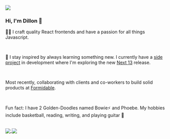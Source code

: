 ![](https://komarev.com/ghpvc/?username=dilmodev)

### Hi, I'm Dillon 👋

👨‍🎨 I craft quality React frontends and have a passion for all things Javascript. 

<br />

🌱 I stay inspired by always learning something new. I currently have a <a href="https://github.com/dillonemorris/mybooks">side project</a> in development where I'm exploring the new <a href="https://nextjs.org/blog/next-13">Next 13</a> release. 

<br />

Most recently, collaborating with clients and co-workers to build solid products at <a href="https://formidable.com/">Formidable</a>. 

<br />

Fun fact: I have 2 Golden-Doodles named Bowie⚡️ and Phoebe. My hobbies include basketball, reading, writing, and playing guitar 🎸

<br />

<a href="https://github.com/anuraghazra/github-readme-stats">
  <img align="center" src="https://github-readme-stats.vercel.app/api?username=dillonemorris" />
</a>
<a href="https://github.com/anuraghazra/github-readme-stats">
  <img align="center" src="https://github-readme-stats.vercel.app/api/top-langs/?username=dillonemorris" />
</a>

<!--
**dillonemorris/dillonemorris** is a ✨ _special_ ✨ repository because its `README.md` (this file) appears on your GitHub profile.

Here are some ideas to get you started:

- 🔭 I’m currently working on ...
- 🌱 I’m currently learning ...
- 👯 I’m looking to collaborate on ...
- 🤔 I’m looking for help with ...
- 💬 Ask me about ...
- 📫 How to reach me: ...
- 😄 Pronouns: ...
- ⚡ Fun fact: ...
-->

